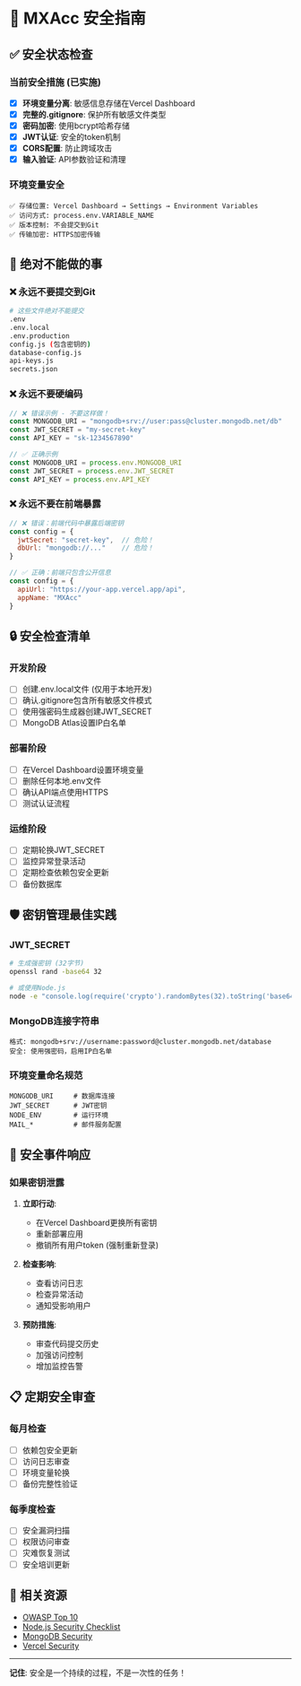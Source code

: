 # 🔐 MXAcc 安全指南

## ✅ 安全状态检查

### 当前安全措施 (已实施)
- [x] **环境变量分离**: 敏感信息存储在Vercel Dashboard
- [x] **完整的.gitignore**: 保护所有敏感文件类型
- [x] **密码加密**: 使用bcrypt哈希存储
- [x] **JWT认证**: 安全的token机制
- [x] **CORS配置**: 防止跨域攻击
- [x] **输入验证**: API参数验证和清理

### 环境变量安全
```
✅ 存储位置: Vercel Dashboard → Settings → Environment Variables
✅ 访问方式: process.env.VARIABLE_NAME
✅ 版本控制: 不会提交到Git
✅ 传输加密: HTTPS加密传输
```

## 🚨 绝对不能做的事

### ❌ 永远不要提交到Git
```bash
# 这些文件绝对不能提交
.env
.env.local
.env.production
config.js (包含密钥的)
database-config.js
api-keys.js
secrets.json
```

### ❌ 永远不要硬编码
```javascript
// ❌ 错误示例 - 不要这样做！
const MONGODB_URI = "mongodb+srv://user:pass@cluster.mongodb.net/db"
const JWT_SECRET = "my-secret-key"
const API_KEY = "sk-1234567890"

// ✅ 正确示例
const MONGODB_URI = process.env.MONGODB_URI
const JWT_SECRET = process.env.JWT_SECRET
const API_KEY = process.env.API_KEY
```

### ❌ 永远不要在前端暴露
```javascript
// ❌ 错误：前端代码中暴露后端密钥
const config = {
  jwtSecret: "secret-key",  // 危险！
  dbUrl: "mongodb://..."    // 危险！
}

// ✅ 正确：前端只包含公开信息
const config = {
  apiUrl: "https://your-app.vercel.app/api",
  appName: "MXAcc"
}
```

## 🔒 安全检查清单

### 开发阶段
- [ ] 创建.env.local文件 (仅用于本地开发)
- [ ] 确认.gitignore包含所有敏感文件模式
- [ ] 使用强密码生成器创建JWT_SECRET
- [ ] MongoDB Atlas设置IP白名单

### 部署阶段  
- [ ] 在Vercel Dashboard设置环境变量
- [ ] 删除任何本地.env文件
- [ ] 确认API端点使用HTTPS
- [ ] 测试认证流程

### 运维阶段
- [ ] 定期轮换JWT_SECRET
- [ ] 监控异常登录活动
- [ ] 定期检查依赖包安全更新
- [ ] 备份数据库

## 🛡️ 密钥管理最佳实践

### JWT_SECRET
```bash
# 生成强密钥 (32字节)
openssl rand -base64 32

# 或使用Node.js
node -e "console.log(require('crypto').randomBytes(32).toString('base64'))"
```

### MongoDB连接字符串
```
格式: mongodb+srv://username:password@cluster.mongodb.net/database
安全: 使用强密码，启用IP白名单
```

### 环境变量命名规范
```
MONGODB_URI     # 数据库连接
JWT_SECRET      # JWT密钥  
NODE_ENV        # 运行环境
MAIL_*          # 邮件服务配置
```

## 🚨 安全事件响应

### 如果密钥泄露
1. **立即行动**:
   - 在Vercel Dashboard更换所有密钥
   - 重新部署应用
   - 撤销所有用户token (强制重新登录)

2. **检查影响**:
   - 查看访问日志
   - 检查异常活动
   - 通知受影响用户

3. **预防措施**:
   - 审查代码提交历史
   - 加强访问控制
   - 增加监控告警

## 📋 定期安全审查

### 每月检查
- [ ] 依赖包安全更新
- [ ] 访问日志审查
- [ ] 环境变量轮换
- [ ] 备份完整性验证

### 每季度检查  
- [ ] 安全漏洞扫描
- [ ] 权限访问审查
- [ ] 灾难恢复测试
- [ ] 安全培训更新

## 🔗 相关资源

- [OWASP Top 10](https://owasp.org/www-project-top-ten/)
- [Node.js Security Checklist](https://blog.risingstack.com/node-js-security-checklist/)
- [MongoDB Security](https://docs.mongodb.com/manual/security/)
- [Vercel Security](https://vercel.com/docs/security)

---

**记住**: 安全是一个持续的过程，不是一次性的任务！ 